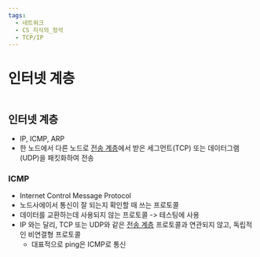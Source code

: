 ```yaml
---
tags:
  - 네트워크
  - CS_지식의_정석
  - TCP/IP
---
```

# 인터넷 계층

```table-of-contents
```

##  인터넷 계층


- IP, ICMP, ARP
- 한 노드에서 다른 노드로  [전송 계층](전송%20계층.md)에서 받은 세그먼트(TCP) 또는 데이터그램(UDP)을 패킷화하여 전송


### ICMP

- Internet Control Message Protocol
- 노드사에이서 통신이 잘 되는지 확인할 때 쓰는 프로토콜
- 데이터를 교환하는데 사용되지 않는 프로토콜 -> 테스팅에 사용
- IP 와는 달리, TCP 또는 UDP와 같은 [전송 계층](전송%20계층.md) 프로토콜과 연관되지 않고, 독립적인 비연결형 프로토콜
	- 대표적으로 ping은 ICMP로 통신